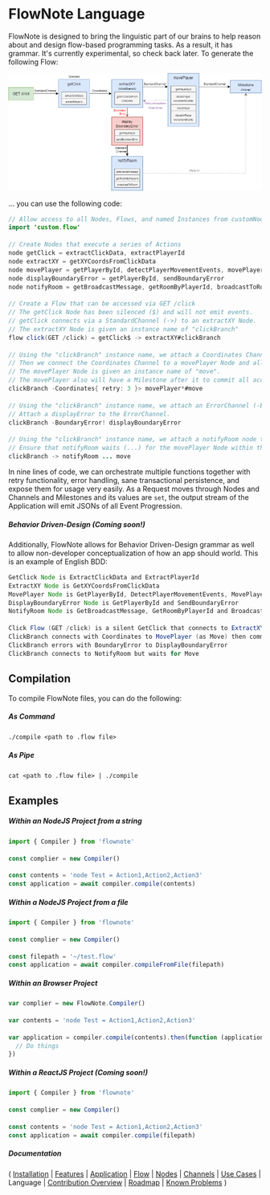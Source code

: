 # FlowNote Language

FlowNote is designed to bring the linguistic part of our brains to help reason about and design flow-based programming tasks.  As a result, it has grammar. It's currently experimental, so check back later.  To generate the following Flow:

![](docs/images/flowExample.png)

... you can use the following code:

```java
// Allow access to all Nodes, Flows, and named Instances from customNodes.flow
import 'custom.flow'

// Create Nodes that execute a series of Actions
node getClick = extractClickData, extractPlayerId
node extractXY = getXYCoordsFromClickData
node movePlayer = getPlayerById, detectPlayerMovementEvents, movePlayer, dispatchPlayerMovementEvents
node displayBoundaryError = getPlayerById, sendBoundaryError
node notifyRoom = getBroadcastMessage, getRoomByPlayerId, broadcastToRoom

// Create a Flow that can be accessed via GET /click
// The getClick Node has been silenced ($) and will not emit events.
// getClick connects via a StandardChannel (->) to an extractXY Node.
// The extractXY Node is given an instance name of "clickBranch"
flow click(GET /click) = getClick$ -> extractXY#clickBranch

// Using the "clickBranch" instance name, we attach a Coordinates Channel (-Coordinates>) to the extractXY Node within the click Flow.
// Then we connect the Coordinates Channel to a movePlayer Node and allow the Channel to retry exceptions from movePlayer three times.
// The movePlayer Node is given an instance name of "move".
// The movePlayer also will have a Milestone after it to commit all accumulated Actions.
clickBranch -Coordinates{ retry: 3 }> movePlayer*#move

// Using the "clickBranch" instance name, we attach an ErrorChannel (-ErrorChannel!) to the extractXY Node within the click Flow that accepts BoundaryErrors.
// Attach a displayError to the ErrorChannel.
clickBranch -BoundaryError! displayBoundaryError

// Using the "clickBranch" instance name, we attach a notifyRoom node to the extractXY in the click Flow via a StandardChannel. (->)
// Ensure that notifyRoom waits (...) for the movePlayer Node within the click Flow to complete before performing its actions.
clickBranch -> notifyRoom ... move

```

In nine lines of code, we can orchestrate multiple functions together with retry functionality, error handling, sane transactional persistence, and expose them for usage very easily. As a Request moves through Nodes and Channels and Milestones and its values are `set`, the output stream of the Application will emit JSONs of all Event Progression.

##### Behavior Driven-Design (Coming soon!)

Additionally, FlowNote allows for Behavior Driven-Design grammar as well to allow non-developer conceptualization of how an app should world. This is an example of English BDD:

```java
GetClick Node is ExtractClickData and ExtractPlayerId
ExtractXY Node is GetXYCoordsFromClickData
MovePlayer Node is GetPlayerById, DetectPlayerMovementEvents, MovePlayer and DispatchPlayerMovementEvents
DisplayBoundaryError Node is GetPlayerById and SendBoundaryError
NotifyRoom Node is GetBroadcastMessage, GetRoomByPlayerId and BroadcastToRoom

Click Flow (GET /click) is a silent GetClick that connects to ExtractXY (as ClickBranch)
ClickBranch connects with Coordinates to MovePlayer (as Move) then commits
ClickBranch errors with BoundaryError to DisplayBoundaryError
ClickBranch connects to NotifyRoom but waits for Move
```

## Compilation

To compile FlowNote files, you can do the following:

##### As Command

`./compile <path to .flow file>`

##### As Pipe

`cat <path to .flow file> | ./compile`

## Examples

##### Within an NodeJS Project from a string

```javascript
import { Compiler } from 'flownote'

const complier = new Compiler()

const contents = 'node Test = Action1,Action2,Action3'
const application = await compiler.compile(contents)
```

##### Within a NodeJS Project from a file

```javascript
import { Compiler } from 'flownote'

const complier = new Compiler()

const filepath = '~/test.flow'
const application = await compiler.compileFromFile(filepath)
```

##### Within an Browser Project

```javascript
var complier = new FlowNote.Compiler()

var contents = 'node Test = Action1,Action2,Action3'

var application = compiler.compile(contents).then(function (application) {
  // Do things
})
```

##### Within a ReactJS Project (Coming soon!)

```javascript
import { Compiler } from 'flownote'

const complier = new Compiler()

const contents = 'node Test = Action1,Action2,Action3'
const application = await compiler.compile(filepath)
```

##### Documentation

( 
[Installation](01-installation.md) | 
[Features](07-features.md) | 
[Application](02-application.md) | 
[Flow](03-flow.md) | 
[Nodes](04-nodes.md) | 
[Channels](05-channels.md) | 
[Use Cases](06-use-cases.md) | 
Language | 
[Contribution Overview](09-contribution.md) | 
[Roadmap](10-roadmap.md) | 
[Known Problems](11-known-problems.md)
)